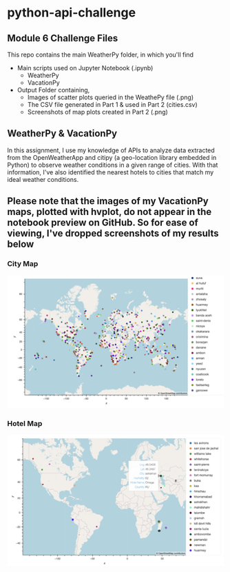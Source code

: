 # python-api-challenge
## Module 6 Challenge Files

This repo contains the main WeatherPy folder, in which you'll find
- Main scripts used on Jupyter Notebook (.ipynb)
    - WeatherPy
    - VacationPy
- Output Folder containing,
    -  Images of scatter plots queried in the WeathePy file (.png)
    -  The CSV file generated in Part 1 & used in Part 2 (cities.csv)
    -  Screenshots of map plots created in Part 2 (.png)

## WeatherPy & VacationPy

In this assignment, I use my knowledge of APIs to analyze data extracted from the OpenWeatherApp and citipy (a geo-location library embedded in Python) to observe weather conditions in a given range of cities. With that information, I've also identified the nearest hotels to cities that match my ideal weather conditions.

Please note that the images of my VacationPy maps, plotted with hvplot, do not appear in the notebook preview on GitHub. So for ease of viewing, I've dropped screenshots of my results below
----
### City Map

<img src = "https://github.com/nivethasund/python-api-challenge/blob/main/WeatherPy/Output/City%20Map.png">

### Hotel Map

<img src = "https://github.com/nivethasund/python-api-challenge/blob/main/WeatherPy/Output/Hotel%20Map.png">
